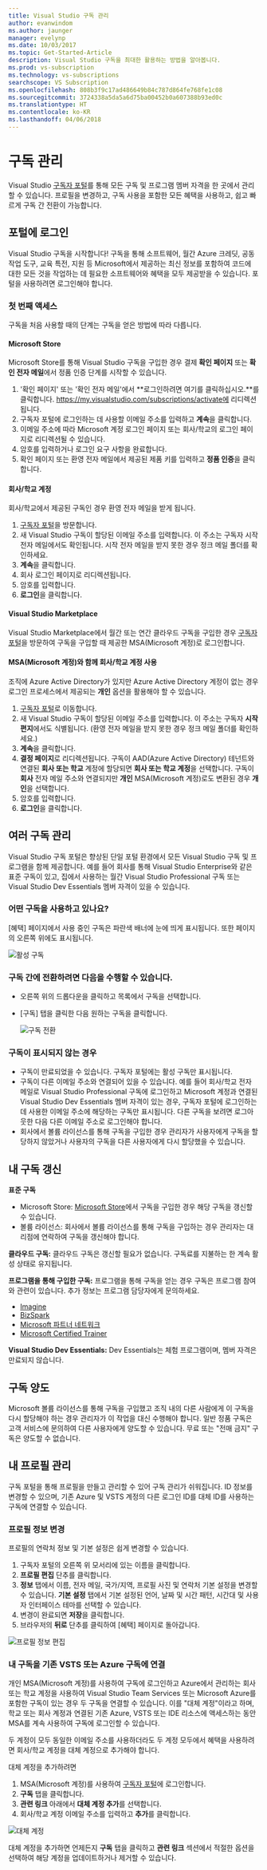 ```yaml
---
title: Visual Studio 구독 관리
author: evanwindom
ms.author: jaunger
manager: evelynp
ms.date: 10/03/2017
ms.topic: Get-Started-Article
description: Visual Studio 구독을 최대한 활용하는 방법을 알아봅니다.
ms.prod: vs-subscription
ms.technology: vs-subscriptions
searchscope: VS Subscription
ms.openlocfilehash: 808b3f9c17ad486649b84c787d864fe768fe1c08
ms.sourcegitcommit: 3724338a5da5a6d75ba00452b0a607388b93ed0c
ms.translationtype: HT
ms.contentlocale: ko-KR
ms.lasthandoff: 04/06/2018
---
```

# <a name="managing-subscriptions"></a>구독 관리

Visual Studio [구독자 포털](https://my.visualstudio.com)를 통해 모든 구독 및 프로그램 멤버 자격을 한 곳에서 관리할 수 있습니다.  프로필을 변경하고, 구독 사용을 포함한 모든 혜택을 사용하고, 쉽고 빠르게 구독 간 전환이 가능합니다.  

## <a name="signing-in-to-the-portal"></a>포털에 로그인
Visual Studio 구독을 시작합니다!  구독을 통해 소프트웨어, 월간 Azure 크레딧, 공동 작업 도구, 교육 특전, 지원 등 Microsoft에서 제공하는 최신 정보를 포함하여 코드에 대한 모든 것을 작업하는 데 필요한 소프트웨어와 혜택을 모두 제공받을 수 있습니다.  포털을 사용하려면 로그인해야 합니다.

### <a name="first-time-access"></a>첫 번째 액세스
구독을 처음 사용할 때의 단계는 구독을 얻은 방법에 따라 다릅니다.  

#### <a name="microsoft-store"></a>Microsoft Store
Microsoft Store를 통해 Visual Studio 구독을 구입한 경우 결제 **확인 페이지** 또는 **확인 전자 메일**에서 정품 인증 단계를 시작할 수 있습니다.  
1.  '확인 페이지' 또는 '확인 전자 메일'에서 **로그인하려면 여기를 클릭하십시오.**를 클릭합니다.  https://my.visualstudio.com/subscriptions/activate에 리디렉션됩니다.
2.  구독자 포털에 로그인하는 데 사용할 이메일 주소를 입력하고 **계속**을 클릭합니다.
3.  이메일 주소에 따라 Microsoft 계정 로그인 페이지 또는 회사/학교의 로그인 페이지로 리디렉션될 수 있습니다.
4.  암호를 입력하거나 로그인 요구 사항을 완료합니다.
5.  확인 페이지 또는 환영 전자 메일에서 제공된 제품 키를 입력하고 **정품 인증**을 클릭합니다.

#### <a name="workschool-accounts"></a>회사/학교 계정
회사/학교에서 제공된 구독인 경우 환영 전자 메일을 받게 됩니다.  
1.  [구독자 포털](https://my.visualstudio.com/)을 방문합니다.
2.  새 Visual Studio 구독이 할당된 이메일 주소를 입력합니다. 이 주소는 구독자 시작 전자 메일에서도 확인됩니다. 시작 전자 메일을 받지 못한 경우 정크 메일 폴더를 확인하세요.
3.  **계속**을 클릭합니다.
4.  회사 로그인 페이지로 리디렉션됩니다.
5.  암호를 입력합니다.
6.  **로그인**을 클릭합니다.

#### <a name="visual-studio-marketplace"></a>Visual Studio Marketplace 
Visual Studio Marketplace에서 월간 또는 연간 클라우드 구독을 구입한 경우 [구독자 포털](https://my.visualstudio.com/)을 방문하여 구독을 구입할 때 제공한 MSA(Microsoft 계정)로 로그인합니다.
#### <a name="using-a-workschool-account-with-a-microsoft-account-msa"></a>MSA(Microsoft 계정)와 함께 회사/학교 계정 사용
조직에 Azure Active Directory가 있지만 Azure Active Directory 계정이 없는 경우 로그인 프로세스에서 제공되는 **개인** 옵션을 활용해야 할 수 있습니다.
1.  [구독자 포털](https://my.visualstudio.com)로 이동합니다.
2.  새 Visual Studio 구독이 할당된 이메일 주소를 입력합니다. 이 주소는 구독자 **시작 편지**에서도 식별됩니다.  (환영 전자 메일을 받지 못한 경우 정크 메일 폴더를 확인하세요.)
3.  **계속**을 클릭합니다.
4.  **결정 페이지**로 리디렉션됩니다.   구독이 AAD(Azure Active Directory) 테넌트와 연결된 **회사 또는 학교** 계정에 할당되면 **회사 또는 학교 계정**을 선택합니다.  구독이 **회사** 전자 메일 주소와 연결되지만 **개인** MSA(Microsoft 계정)로도 변환된 경우 **개인**을 선택합니다.
5.  암호를 입력합니다.
6.  **로그인**을 클릭합니다. 

## <a name="managing-multiple-subscriptions"></a>여러 구독 관리
Visual Studio 구독 포털은 향상된 단일 포털 환경에서 모든 Visual Studio 구독 및 프로그램을 함께 제공합니다.  예를 들어 회사를 통해 Visual Studio Enterprise와 같은 표준 구독이 있고, 집에서 사용하는 월간 Visual Studio Professional 구독 또는 Visual Studio Dev Essentials 멤버 자격이 있을 수 있습니다. 

### <a name="which-subscription-am-i-using"></a>어떤 구독을 사용하고 있나요?
[혜택] 페이지에서 사용 중인 구독은 파란색 배너에 눈에 띄게 표시됩니다.  또한 페이지의 오른쪽 위에도 표시됩니다.

   ![활성 구독](_img\manage-vs-subscriptions\current-subscription-cropped.png)

### <a name="to-switch-between-subscriptions-you-can"></a>구독 간에 전환하려면 다음을 수행할 수 있습니다.
- 오른쪽 위의 드롭다운을 클릭하고 목록에서 구독을 선택합니다.
- [구독] 탭을 클릭한 다음 원하는 구독을 클릭합니다.

   ![구독 전환](_img\manage-vs-subscriptions\change-subscription-resized.png)

### <a name="if-your-subscription-is-not-visible"></a>구독이 표시되지 않는 경우
- 구독이 만료되었을 수 있습니다.  구독자 포털에는 활성 구독만 표시됩니다.
- 구독이 다른 이메일 주소와 연결되어 있을 수 있습니다. 예를 들어 회사/학교 전자 메일로 Visual Studio Professional 구독에 로그인하고 Microsoft 계정과 연결된 Visual Studio Dev Essentials 멤버 자격이 있는 경우, 구독자 포털에 로그인하는 데 사용한 이메일 주소에 해당하는 구독만 표시됩니다.  다른 구독을 보려면 로그아웃한 다음 다른 이메일 주소로 로그인해야 합니다.
- 회사에서 볼륨 라이선스를 통해 구독을 구입한 경우 관리자가 사용자에게 구독을 할당하지 않았거나 사용자의 구독을 다른 사용자에게 다시 할당했을 수 있습니다.  

## <a name="renewing-my-subscriptions"></a>내 구독 갱신
**표준 구독**
- Microsoft Store: [Microsoft Store](http://www.microsoft.com/store)에서 구독을 구입한 경우 해당 구독을 갱신할 수 있습니다. 
- 볼륨 라이선스: 회사에서 볼륨 라이선스를 통해 구독을 구입하는 경우 관리자는 대리점에 연락하여 구독을 갱신해야 합니다.

**클라우드 구독:** 클라우드 구독은 갱신할 필요가 없습니다.  구독료를 지불하는 한 계속 활성 상태로 유지됩니다. 

**프로그램을 통해 구입한 구독:** 프로그램을 통해 구독을 얻는 경우 구독은 프로그램 참여와 관련이 있습니다.  추가 정보는 프로그램 담당자에게 문의하세요. 
- [Imagine](https://imagine.microsoft.com/about)
- [BizSpark](https://bizspark.microsoft.com/About/Offers)
- [Microsoft 파트너 네트워크](https://partner.microsoft.com/en-us)
- [Microsoft Certified Trainer](https://www.microsoft.com/en-us/learning/mct-certification.aspx)

**Visual Studio Dev Essentials:** Dev Essentials는 체험 프로그램이며, 멤버 자격은 만료되지 않습니다.  

## <a name="transferring-subscriptions"></a>구독 양도
Microsoft 볼륨 라이선스를 통해 구독을 구입했고 조직 내의 다른 사람에게 이 구독을 다시 할당해야 하는 경우 관리자가 이 작업을 대신 수행해야 합니다. 일반 정품 구독은 고객 서비스에 문의하여 다른 사용자에게 양도할 수 있습니다.  무료 또는 "전매 금지" 구독은 양도할 수 없습니다. 


## <a name="managing-my-profile"></a>내 프로필 관리
구독 포털을 통해 프로필을 만들고 관리할 수 있어 구독 관리가 쉬워집니다.  ID 정보를 변경할 수 있으며, 기존 Azure 및 VSTS 계정의 다른 로그인 ID를 대체 ID를 사용하는 구독에 연결할 수 있습니다. 

### <a name="changing-profile-information"></a>프로필 정보 변경
프로필의 연락처 정보 및 기본 설정은 쉽게 변경할 수 있습니다.  
1.  구독자 포털의 오른쪽 위 모서리에 있는 이름을 클릭합니다.
2.  **프로필 편집** 단추를 클릭합니다.
3.  **정보** 탭에서 이름, 전자 메일, 국가/지역, 프로필 사진 및 연락처 기본 설정을 변경할 수 있습니다.  **기본 설정** 탭에서 기본 설정된 언어, 날짜 및 시간 패턴, 시간대 및 사용자 인터페이스 테마를 선택할 수 있습니다.  
4.  변경이 완료되면 **저장**을 클릭합니다. 
5.  브라우저의 **뒤로** 단추를 클릭하여 [혜택] 페이지로 돌아갑니다. 

![프로필 정보 편집](_img\manage-vs-subscriptions\edit-profile-resized.png)

### <a name="linking-my-subscription-to-existing-vsts-or-azure-subscriptions"></a>내 구독을 기존 VSTS 또는 Azure 구독에 연결
개인 MSA(Microsoft 계정)를 사용하여 구독에 로그인하고 Azure에서 관리하는 회사 또는 학교 계정을 사용하여 Visual Studio Team Services 또는 Microsoft Azure를 포함한 구독이 있는 경우 두 구독을 연결할 수 있습니다. 이를 "대체 계정"이라고 하며, 학교 또는 회사 계정과 연결된 기존 Azure, VSTS 또는 IDE 리소스에 액세스하는 동안 MSA를 계속 사용하여 구독에 로그인할 수 있습니다. 

두 계정이 모두 동일한 이메일 주소를 사용하더라도 두 계정 모두에서 혜택을 사용하려면 회사/학교 계정을 대체 계정으로 추가해야 합니다. 

대체 계정을 추가하려면
1. MSA(Microsoft 계정)를 사용하여 [구독자 포털](https://my.visualstudio.com)에 로그인합니다.
2. **구독** 탭을 클릭합니다.
3. **관련 링크** 아래에서 **대체 계정 추가**를 선택합니다.
4. 회사/학교 계정 이메일 주소를 입력하고 **추가**를 클릭합니다. 

![대체 계정](_img\manage-vs-subscriptions\alternate-account-resized.png)

대체 계정을 추가하면 언제든지 **구독** 탭을 클릭하고 **관련 링크** 섹션에서 적절한 옵션을 선택하여 해당 계정을 업데이트하거나 제거할 수 있습니다.  
